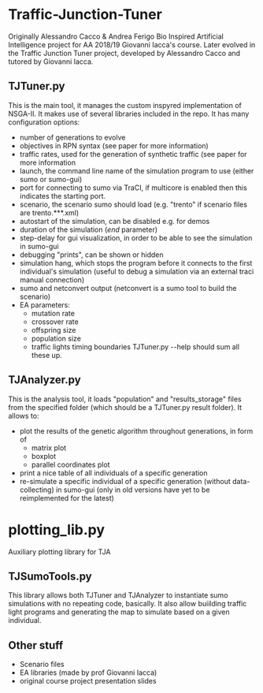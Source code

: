 # Traffic-Junction-Tuner
Originally Alessandro Cacco & Andrea Ferigo Bio Inspired Artificial Intelligence project for AA 2018/19 Giovanni Iacca's course.
Later evolved in the Traffic Junction Tuner project, developed by Alessandro Cacco and tutored by Giovanni Iacca.


## TJTuner.py
This is the main tool, it manages the custom inspyred implementation of NSGA-II. It makes use of several libraries included in the repo.
It has many configuration options:
  - number of generations to evolve
  - objectives in RPN syntax (see paper for more information)
  - traffic rates, used for the generation of synthetic traffic (see paper for more information
  - launch, the command line name of the simulation program to use (either sumo or sumo-gui)
  - port for connecting to sumo via TraCI, if multicore is enabled then this indicates the starting port.
  - scenario, the scenario sumo should load (e.g. "trento" if scenario files are trento.***.xml)
  - autostart of the simulation, can be disabled e.g. for demos
  - duration of the simulation (*end* parameter)
  - step-delay for gui visualization, in order to be able to see the simulation in sumo-gui
  - debugging "prints", can be shown or hidden
  - simulation hang, which stops the program before it connects to the first individual's simulation (useful to debug a simulation via an external traci manual connection)
  - sumo and netconvert output (netconvert is a sumo tool to build the scenario)
  - EA parameters:
    - mutation rate
    - crossover rate
    - offspring size
    - population size
    - traffic lights timing boundaries
TJTuner.py --help should sum all these up.

## TJAnalyzer.py 
This is the analysis tool, it loads "population" and "results_storage" files from the specified folder (which should be a TJTuner.py result folder). 
It allows to:
  - plot the results of the genetic algorithm throughout generations, in form of
    - matrix plot
    - boxplot
    - parallel coordinates plot
  - print a nice table of all individuals of a specific generation
  - re-simulate a specific individual of a specific generation (without data-collecting) in sumo-gui (only in old versions have yet to be reimplemented for the latest)

# plotting_lib.py
Auxiliary plotting library for TJA

## TJSumoTools.py
This library allows both TJTuner and TJAnalyzer to instantiate sumo simulations with no repeating code, basically. It also allow buiilding traffic light programs and generating the map to simulate based on a given individual.


## Other stuff
  - Scenario files
  - EA libraries (made by prof Giovanni Iacca)
  - original course project presentation slides
